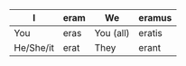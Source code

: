 | I         | eram | We        | eramus |
| --------- | ---- | --------- | ------ |
| You       | eras | You (all) | eratis |
| He/She/it | erat | They      | erant  |
